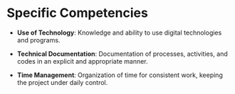 # Specific Competencies
- **Use of Technology**:
Knowledge and ability to use digital technologies and programs.

- **Technical Documentation**:
Documentation of processes, activities, and codes in an explicit and appropriate manner.

- **Time Management**:
Organization of time for consistent work, keeping the project under daily control.
